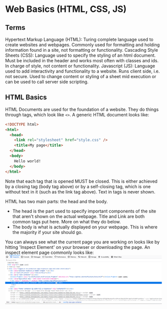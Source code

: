 # Web Basics (HTML, CSS, JS)
## Terms
Hypertext Markup Language (HTML): Turing complete language used to create websites and webpages.  Commonly used for formatting and holding information found in a site, not formatting or functionality.
Cascading Style Sheets (CSS): Language used to specify the styling of an html document.  Must be included in the header and works most often with classes and ids.  In charge of style, not content or functionality.
Javascript (JS): Language used to add interactivity and functionality to a website.  Runs client side, i.e. not secure.  Used to change content or styling of a sheet mid execution or can be used to call server side scripting.

## HTML Basics
HTML Documents are used for the foundation of a website.  They do things through tags, which look like ```<>```.  A generic HTML document looks like:
```html
<!DOCTYPE html>
<html>
  <head>
    <link rel="stylesheet" href="style.css" />
    <title>My page</title>
  </head>
  <body>
    Hello world!
  </body>
</html>
```
Note that each tag that is opened MUST be closed.  This is either achieved by a closing tag (body tag above) or by a self-closing tag, which is one without text in it (such as the link tag above).  Text in tags is never shown.

HTML has two main parts: the head and the body.
- The head is the part used to specify important components of the site that aren't shown on the actual webpage.  Title and Link are both common tags put here.  More on what they do below.
- The body is what is actually displayed on your webpage.  This is where the majority if your site should go.

You can always see what the current page you are working on looks like by hitting 'Inspect Element' on your browser or downloading the page.  An inspect element page commonly looks like:
![Inspect Element](resources/inspect.png)
